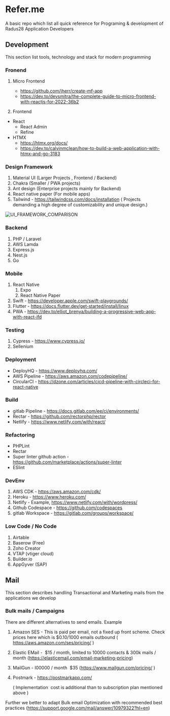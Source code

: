 # Refer.me
A basic repo which list all quick reference for Programing &amp; development of Radus28 Application Developers

## Development
This section list tools, technology and stack for modern programming

### Fronend

1. Micro Frontend
    - https://github.com/jherr/create-mf-app
    - https://dev.to/devsmitra/the-complete-guide-to-micro-frontend-with-reactjs-for-2022-36b2

2. Frontend
  - React
      - React Admin
      - Refine
  - HTMX
     - https://htmx.org/docs/
     - https://dev.to/calvinmclean/how-to-build-a-web-application-with-htmx-and-go-3183   
    
### Design Framework

1. Material UI (Larger Projects , Frontend / Backend)
2. Chakra (Smaller / PWA projects)
3. Ant design (Enterprise projects mainly for Backend)
4. React native paper (For mobile apps)
5. Tailwind - https://tailwindcss.com/docs/installation  ( Projects demanding a high degree of customizability and unique design.)

![UI_FRAMEWORK_COMPARISON](https://miro.medium.com/v2/resize:fit:720/format:webp/1*fImDn84IVR7GTlH3G06HVw.png "UI Framework rating")

### Backend

1. PHP / Laravel
2. AWS Lamda
3. Express.js
4. Nest.js
5. Go

### Mobile

1. React Native
    1. Expo
    2. React Native Paper
3. Swift - https://developer.apple.com/swift-playgrounds/
4. Flutter - https://docs.flutter.dev/get-started/install/linux
5. PWA - https://dev.to/elliot_brenya/building-a-progressive-web-app-with-react-ifd  

   
### Testing

1. Cypress - https://www.cypress.io/
2. Sellenium

### Deployment

- DeployHQ - https://www.deployhq.com/ 
- AWS Pipeline - https://aws.amazon.com/codepipeline/ 
- CircularCI - https://dzone.com/articles/cicd-pipeline-with-circleci-for-react-native

### Build

- gitlab Pipeline - https://docs.gitlab.com/ee/ci/environments/
- Rectar  - https://github.com/rectorphp/rector
- Netlify - https://www.netlify.com/with/react/

### Refactoring

- PHPLint
- Rectar
- Super linter github action - https://github.com/marketplace/actions/super-linter
- ESlint

### DevEnv

1. AWS CDK - https://aws.amazon.com/cdk/
2. Heroku  - https://www.heroku.com/
3. Netlify - Example, https://www.netlify.com/with/wordpress/
4. Github Codespace - https://github.com/codespaces
5. gitlab Workspace - https://gitlab.com/groups/workspace/

### Low Code / No Code

1. Airtable 
2. Baserow (Free)
3. Zoho Creator
4. VTAP (vtiger cloud)
5. Builder.io
6. AppGyver (SAP)


## Mail

This section describes handling Transactional and Marketing mails from the applications we develop

### Bulk mails / Campaigns
There are different alternatives to send emails. Example

1. Amazon SES - This is paid per email, not a fixed up front scheme. Check prices here which is $0.10/1000 emails outbound ( https://aws.amazon.com/ses/pricing/ )
2. Elastic EMail -  $15 / month, limited to 10000 contacts & 300k mails / month (https://elasticemail.com/email-marketing-pricing)
3. MailGun - I00000 / month  $35 (https://www.mailgun.com/pricing/ )
4. Postmark - https://postmarkapp.com/
   
   ( Implementation  cost is additional than to subscription plan mentioned above )

Further we better to adapt Bulk email Optimization with recommended best practices (https://support.google.com/mail/answer/10979322?hl=en)


